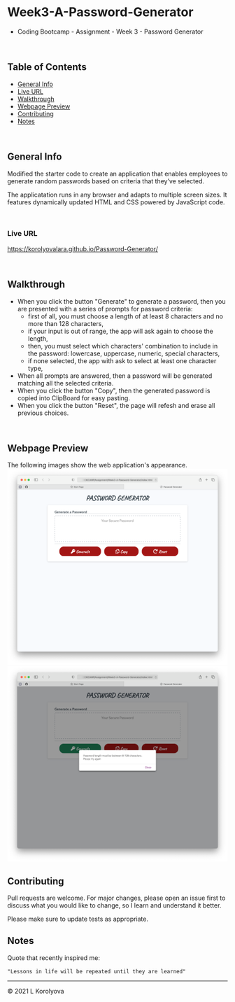 # Week3-A-Password-Generator
* Coding Bootcamp - Assignment - Week 3 - Password Generator

<br>

## Table of Contents
* [General Info](#general-info)
* [Live URL](#live-url)
* [Walkthrough](#walkthrough)
* [Webpage Preview](#webpage-preview)
* [Contributing](#contributing)
* [Notes](#notes)

<br>

## General Info
Modified the starter code to create an application that enables employees to generate random passwords based on criteria that they’ve selected.

The applicatation runs in any browser and adapts to multiple screen sizes. It features dynamically updated HTML and CSS powered by JavaScript code. 

<br>

### Live URL
https://korolyovalara.github.io/Password-Generator/

<br>

## Walkthrough
- When you click the button "Generate" to generate a password, then you are presented with a series of prompts for password criteria: 
  * first of all, you must choose a length of at least 8  characters and no more than 128 characters,
  * if your input is out of range, the app will ask again to choose the length,
  * then, you must select which characters' combination to   include in the password: lowercase, uppercase, numeric,    special characters,
  * if none selected, the app with ask to select at least one    character type,
- When all prompts are answered, then a password will be generated matching all the selected criteria.
- When you click the button "Copy", then the generated password is copied into ClipBoard for easy pasting.
- When you click the button "Reset", the page will refesh and erase all previous choices.
<br>

## Webpage Preview
The following images show the web application's appearance.
![Website Preview](./assets/images/WebsitePreview.png)
![Website Alets](./assets/images/WebsiteAlerts.png)
<br>

## Contributing
Pull requests are welcome. For major changes, please open an issue first to discuss what you would like to change, so I learn and understand it better.

Please make sure to update tests as appropriate.
<br>

## Notes
Quote that recently inspired me:

    "Lessons in life will be repeated until they are learned"

---
© 2021 L Korolyova
